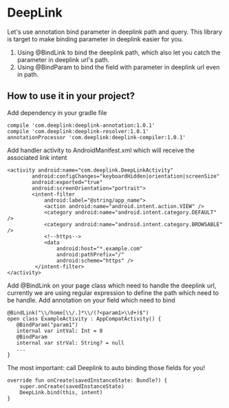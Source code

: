 # DeepLink
Let's use annotation bind parameter in deeplink path and query. This library is target to make binding parameter in deeplink easier for you. 
1. Using @BindLink to bind the deeplink path, which also let you catch the parameter in deeplink url's path.
2. Using @BindParam to bind the field with parameter in deeplink url even in path.

## How to use it in your project?
Add dependency in your gradle file
  
    compile 'com.deeplink:deeplink-annotation:1.0.1'
    compile 'com.deeplink:deeplink-resolver:1.0.1'
    annotationProcessor 'com.deeplink:deeplink-compiler:1.0.1'
    
Add handler activity to AndroidManifest.xml which will receive the associated link intent

    <activity android:name="com.deeplink.DeepLinkActivity"
            android:configChanges="keyboardHidden|orientation|screenSize"
            android:exported="true"
            android:screenOrientation="portrait">
            <intent-filter
                android:label="@string/app_name">
                <action android:name="android.intent.action.VIEW" />
                <category android:name="android.intent.category.DEFAULT" />
                <category android:name="android.intent.category.BROWSABLE" />
                <!--https-->
                <data
                    android:host="*.example.com"
                    android:pathPrefix="/"
                    android:scheme="https" />
             </intent-filter>
    </activity>

Add @BindLink on your page class which need to handle the deeplink url, currently we are using regular expression to define the path which need to be handle.
Add annotation on your field which need to bind
   
    @BindLink("\\/home[\\/.]*\\/(?<param1>\\d+)$")
    open class ExampleActivity : AppCompatActivity() {
       @BindParam("param1")
       internal var intVal: Int = 0
       @BindParam
       internal var strVal: String? = null
       ...
    }
    
The most important: call Deeplink to auto binding those fields for you!

    override fun onCreate(savedInstanceState: Bundle?) {
        super.onCreate(savedInstanceState)
        DeepLink.bind(this, intent)
    }
